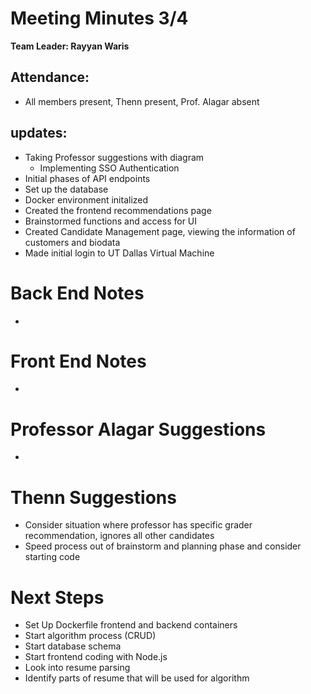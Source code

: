 # Meeting Minutes 3/4
**Team Leader: Rayyan Waris**

## Attendance:
* All members present, Thenn present, Prof. Alagar absent





## updates: 
- Taking Professor suggestions with diagram
  - Implementing SSO Authentication
- Initial phases of API endpoints
- Set up the database
- Docker environment initalized
- Created the frontend recommendations page
- Brainstormed functions and access for UI
- Created Candidate Management page, viewing the information of customers and biodata
- Made initial login to UT Dallas Virtual Machine

# Back End Notes
- 

# Front End Notes
- 

# Professor Alagar Suggestions
-

# Thenn Suggestions
- Consider situation where professor has specific grader recommendation, ignores all other candidates
- Speed process out of brainstorm and planning phase and consider starting code

# Next Steps
- Set Up Dockerfile frontend and backend containers
- Start algorithm process (CRUD)
- Start database schema
- Start frontend coding with Node.js
- Look into resume parsing
- Identify parts of resume that will be used for algorithm
